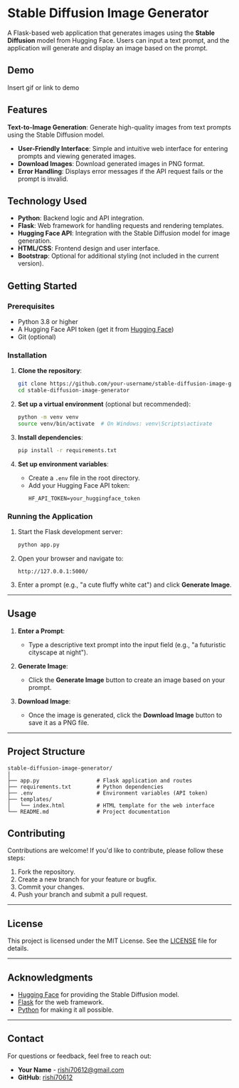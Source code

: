 
# Stable Diffusion Image Generator

A Flask-based web application that generates images using the **Stable Diffusion** model from Hugging Face. Users can input a text prompt, and the application will generate and display an image based on the prompt. 


## Demo

Insert gif or link to demo


## Features

 **Text-to-Image Generation**: Generate high-quality images from text prompts using the Stable Diffusion model.
- **User-Friendly Interface**: Simple and intuitive web interface for entering prompts and viewing generated images.
- **Download Images**: Download generated images in PNG format.
- **Error Handling**: Displays error messages if the API request fails or the prompt is invalid.



## Technology Used

- **Python**: Backend logic and API integration.
- **Flask**: Web framework for handling requests and rendering templates.
- **Hugging Face API**: Integration with the Stable Diffusion model for image generation.
- **HTML/CSS**: Frontend design and user interface.
- **Bootstrap**: Optional for additional styling (not included in the current version).
## Getting Started

### Prerequisites

- Python 3.8 or higher
- A Hugging Face API token (get it from [Hugging Face](https://huggingface.co/settings/tokens))
- Git (optional)

### Installation

1. **Clone the repository**:
   ```bash
   git clone https://github.com/your-username/stable-diffusion-image-generator.git
   cd stable-diffusion-image-generator
   ```

2. **Set up a virtual environment** (optional but recommended):
   ```bash
   python -m venv venv
   source venv/bin/activate  # On Windows: venv\Scripts\activate
   ```

3. **Install dependencies**:
   ```bash
   pip install -r requirements.txt
   ```

4. **Set up environment variables**:
   - Create a `.env` file in the root directory.
   - Add your Hugging Face API token:
     ```
     HF_API_TOKEN=your_huggingface_token
     ```

### Running the Application

1. Start the Flask development server:
   ```bash
   python app.py
   ```

2. Open your browser and navigate to:
   ```
   http://127.0.0.1:5000/
   ```

3. Enter a prompt (e.g., "a cute fluffy white cat") and click **Generate Image**.

---

## Usage

1. **Enter a Prompt**:
   - Type a descriptive text prompt into the input field (e.g., "a futuristic cityscape at night").

2. **Generate Image**:
   - Click the **Generate Image** button to create an image based on your prompt.

3. **Download Image**:
   - Once the image is generated, click the **Download Image** button to save it as a PNG file.

---

## Project Structure

```
stable-diffusion-image-generator/
│
├── app.py                  # Flask application and routes
├── requirements.txt        # Python dependencies
├── .env                    # Environment variables (API token)
├── templates/
│   └── index.html          # HTML template for the web interface
└── README.md               # Project documentation
```

## Contributing

Contributions are welcome! If you'd like to contribute, please follow these steps:

1. Fork the repository.
2. Create a new branch for your feature or bugfix.
3. Commit your changes.
4. Push your branch and submit a pull request.

---

## License

This project is licensed under the MIT License. See the [LICENSE](LICENSE) file for details.

---

## Acknowledgments

- [Hugging Face](https://huggingface.co/) for providing the Stable Diffusion model.
- [Flask](https://flask.palletsprojects.com/) for the web framework.
- [Python](https://www.python.org/) for making it all possible.

---

## Contact

For questions or feedback, feel free to reach out:

- **Your Name** - [rishi70612@gmail.com](mailto:rishi70612@gmail.com)
- **GitHub**: [rishi70612](https://github.com/rishi70612)

